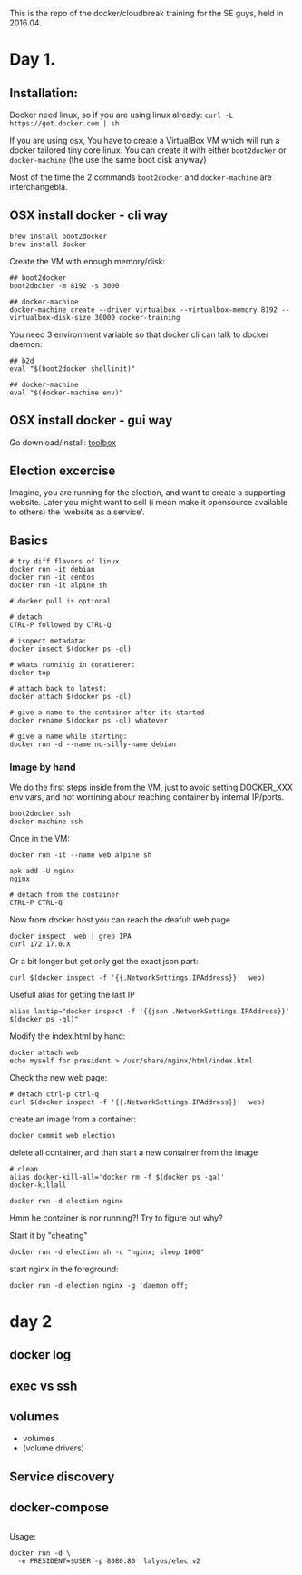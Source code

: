 This is the repo of the docker/cloudbreak training for the SE guys, held in 2016.04.

# Day 1.

## Installation:

Docker need linux, so if you are using linux already: `curl -L https://get.docker.com | sh`

If you are using osx, You have to create a VirtualBox VM which will run a 
docker tailored tiny core linux. You can create it with either `boot2docker` or `docker-machine`
(the use the same boot disk anyway)

Most of the time the 2 commands `boot2docker` and `docker-machine` are interchangebla.

## OSX install docker - cli way

```
brew install boot2docker
brew install docker
```

Create the VM with enough memory/disk:
```
## boot2docker
boot2docker -m 8192 -s 3000

## docker-machine
docker-machine create --driver virtualbox --virtualbox-memory 8192 --virtualbox-disk-size 30000 docker-training
```

You need 3 environment variable so that docker cli can talk to docker daemon:
```
## b2d
eval "$(boot2docker shellinit)"

## docker-machine
eval "$(docker-machine env)"
```

## OSX install docker - gui way

Go download/install: [toolbox](https://www.docker.com/products/docker-toolbox)

## Election excercise

Imagine, you are running for the election, and want to create a supporting website. Later you
might want to sell (i mean make it opensource available to others) the 'website as a service'.

## Basics

```
# try diff flavors of linux
docker run -it debian
docker run -it centos
docker run -it alpine sh

# docker pull is optional

# detach
CTRL-P followed by CTRL-Q

# isnpect metadata:
docker insect $(docker ps -ql)

# whats runninig in conatiener:
docker top

# attach back to latest:
docker attach $(docker ps -ql)

# give a name to the container after its started
docker rename $(docker ps -ql) whatever

# give a name while starting:
docker run -d --name no-silly-name debian
```
### Image by hand

We do the first steps inside from the VM, just to avoid setting DOCKER_XXX env vars,
and not worrining abour reaching container by internal IP/ports.

```
boot2docker ssh
docker-machine ssh
```

Once in the VM:
```
docker run -it --name web alpine sh

apk add -U nginx
nginx

# detach from the container
CTRL-P CTRL-Q
```

Now from docker host you can reach the deafult web page
```
docker inspect  web | grep IPA
curl 172.17.0.X
```

Or a bit longer but get only get the exact json part:
```
curl $(docker inspect -f '{{.NetworkSettings.IPAddress}}'  web)
```

Usefull alias for getting the last IP
```
alias lastip="docker inspect -f '{{json .NetworkSettings.IPAddress}}' $(docker ps -ql)"
```

Modify the index.html by hand:

```
docker attach web
echo myself for president > /usr/share/nginx/html/index.html
```

Check the new web page:
```
# detach ctrl-p ctrl-q
curl $(docker inspect -f '{{.NetworkSettings.IPAddress}}'  web)
```

create an image from a container:
```
docker commit web election
```

delete all container, and than start a new container from the image
```
# clean
alias docker-kill-all='docker rm -f $(docker ps -qa)'
docker-killall

docker run -d election nginx
```

Hmm he container is nor running?! Try to figure out why?

Start it by "cheating"

```
docker run -d election sh -c "nginx; sleep 1000"
```

start nginx in the foreground:

```
docker run -d election nginx -g 'daemon off;'
```

# day 2

## docker log
## exec vs ssh

## volumes
- volumes
- (volume drivers)

## Service discovery

## docker-compose


##

Usage:
```
docker run -d \
  -e PRESIDENT=$USER -p 8080:80  lalyos/elec:v2
```
